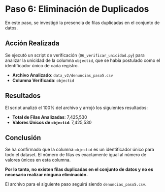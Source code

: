 # Paso 6: Eliminación de Duplicados

En este paso, se investigó la presencia de filas duplicadas en el conjunto de datos.

## Acción Realizada

Se ejecutó un script de verificación (`06_verificar_unicidad.py`) para analizar la unicidad de la columna `objectid`, que se había postulado como el identificador único de cada registro.

*   **Archivo Analizado**: `data_v2/denuncias_paso5.csv`
*   **Columna Verificada**: `objectid`

## Resultados

El script analizó el 100% del archivo y arrojó los siguientes resultados:

*   **Total de Filas Analizadas**: 7,425,530
*   **Valores Únicos de `objectid`**: 7,425,530

## Conclusión

Se ha confirmado que la columna `objectid` es un identificador único para todo el dataset. El número de filas es exactamente igual al número de valores únicos en esta columna.

**Por lo tanto, no existen filas duplicadas en el conjunto de datos y no es necesario realizar ninguna eliminación.**

El archivo para el siguiente paso seguirá siendo `denuncias_paso5.csv`.

